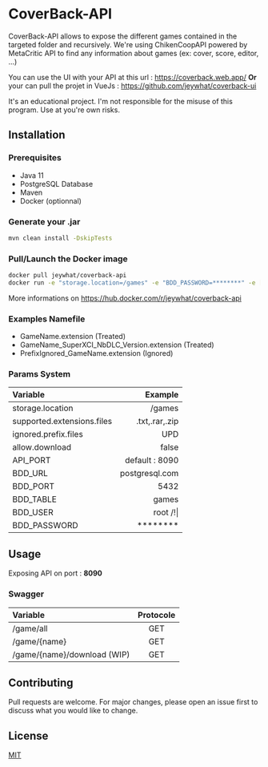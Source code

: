 
# CoverBack-API

CoverBack-API allows to expose the different games contained in the targeted folder and recursively.
We're using ChikenCoopAPI powered by MetaCritic API to find any information about games (ex:  cover, score, editor, ...)

You can use the UI with your API at this url : https://coverback.web.app/ 
**Or** your can pull the projet in VueJs : https://github.com/jeywhat/coverback-ui

It's an educational project. 
I'm not responsible for the misuse of this program. Use at you're own risks.
## Installation

### Prerequisites

- Java 11
- PostgreSQL Database
- Maven
- Docker (optionnal)

### Generate your .jar

```bash
mvn clean install -DskipTests
```

### Pull/Launch the Docker image

```bash
docker pull jeywhat/coverback-api
docker run -e "storage.location=/games" -e "BDD_PASSWORD=********" -e [...] -e JAVA_OPTS="-Xmx128M -Xms128M" -p 8090:8090 -t jeywhat/coverback-api:latest
```

More informations on https://hub.docker.com/r/jeywhat/coverback-api

### Examples Namefile

- GameName.extension (Treated)
- GameName_SuperXCI_NbDLC_Version.extension (Treated)
- PrefixIgnored_GameName.extension (Ignored)

### Params System

| Variable      |           Example |
| :------------ | -------------: |
|storage.location|/games|
|supported.extensions.files|.txt,.rar,.zip|
|ignored.prefix.files|UPD|
|allow.download|false|
|API_PORT| default : 8090|
|BDD_URL| postgresql.com|
|BDD_PORT| 5432|
|BDD_TABLE| games|
|BDD_USER| root /!\|
|BDD_PASSWORD| ********|


## Usage

Exposing API on port : **8090**

### Swagger

| Variable      |     Protocole|
| :------------ | :-------------: | 
|/game/all|GET|
|/game/{name}|GET|
|/game/{name}/download (WIP)|GET|


## Contributing
Pull requests are welcome. For major changes, please open an issue first to discuss what you would like to change.

## License
[MIT](https://choosealicense.com/licenses/mit/)
